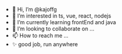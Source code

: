 - 👋 Hi, I’m @kajoffg
- 👀 I’m interested in ts, vue, react, nodejs
- 🌱 I’m currently learning frontEnd and java
- 💞️ I’m looking to collaborate on ...
- 📫 How to reach me ...
- ✨ good job, run anywhere
